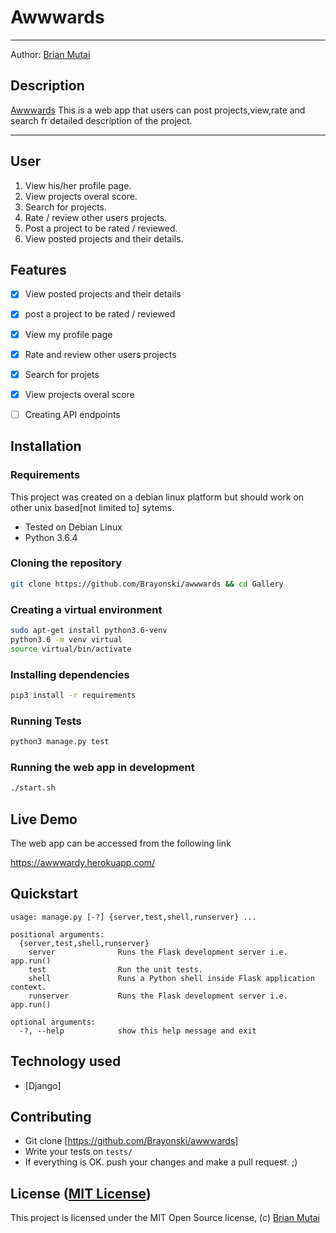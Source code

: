 Awwwards
===================

- - - -
Author: [Brian Mutai](https://github.com/Brayonski)
## Description
[Awwwards](https://awwwardy.herokuapp.com/) This is a web app that users can post projects,view,rate and search fr detailed description of the project. 

------------------------------------------------------------------------

## User 

1. View his/her profile page.
2. View projects overal score.
3. Search for projects.
4. Rate / review other users projects.
5. Post a project to be rated / reviewed.
6. View posted projects and their details.

## Features

+ [x] View posted projects and their details
+ [x] post a project to be rated / reviewed
+ [x] View my profile page
+ [x] Rate and review other users projects
+ [x] Search for projets
+ [x] View projects overal score
+ [ ] Creating API endpoints



## Installation

### Requirements
This project was created on a debian linux platform but should work on other unix based[not limited to] sytems.
* Tested on Debian Linux
* Python 3.6.4

### Cloning the repository
```bash
git clone https://github.com/Brayonski/awwwards && cd Gallery
```

### Creating a virtual environment
```bash
sudo apt-get install python3.6-venv
python3.6 -m venv virtual
source virtual/bin/activate
```

### Installing dependencies
```bash
pip3 install -r requirements
```

### Running Tests
```bash
python3 manage.py test
```

### Running the web app in development
```bash
./start.sh
```

## Live Demo

The web app can be accessed from the following link

https://awwwardy.herokuapp.com/

## Quickstart

```
usage: manage.py [-?] {server,test,shell,runserver} ...

positional arguments:
  {server,test,shell,runserver}
    server              Runs the Flask development server i.e. app.run()
    test                Run the unit tests.
    shell               Runs a Python shell inside Flask application context.
    runserver           Runs the Flask development server i.e. app.run()

optional arguments:
  -?, --help            show this help message and exit
```

## Technology used

* [Django]

## Contributing

- Git clone [https://github.com/Brayonski/awwwards]
- Write your tests on `tests/`
- If everything is OK. push your changes and make a pull request. ;)

## License ([MIT License](http://choosealicense.com/licenses/mit/))

This project is licensed under the MIT Open Source license, (c) [Brian Mutai](https://github.com/Brayonski)

